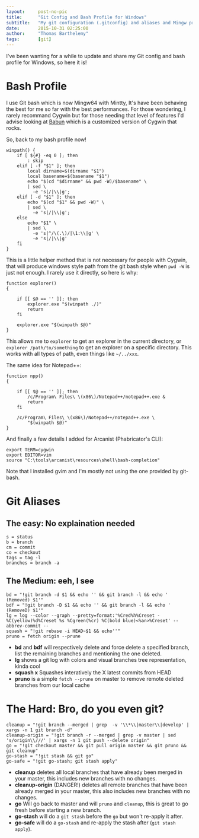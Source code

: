 ```yaml
---
layout:     post-no-pic
title:      "Git Config and Bash Profile for Windows"
subtitle:   "My git configuration (.gitconfig) and aliases and Mingw profile (.bash_profile)"
date:       2015-10-31 02:25:00
author:     "Thomas Barthelemy"
tags:       [git]
---
```


I've been wanting for a while to update and share my Git config and bash profile for Windows, so here it is!

# Bash Profile

I use Git bash which is now Mingw64 with Mintty, It's have been behaving the best for me so far with the best performances.
For those wondering, I rarely recommand Cygwin but for those needing that level of features I'd advise looking at [Babun](http://babun.github.io/)
which is a customized version of Cygwin that rocks.

So, back to my bash profile now!

    winpath() {
        if [ ${#} -eq 0 ]; then
            : skip
        elif [ -f "$1" ]; then
            local dirname=$(dirname "$1")
            local basename=$(basename "$1")
            echo "$(cd "$dirname" && pwd -W)/$basename" \
            | sed \
              -e 's|/|\\|g';
        elif [ -d "$1" ]; then
            echo "$(cd "$1" && pwd -W)" \
            | sed \
              -e 's|/|\\|g';
        else
            echo "$1" \
            | sed \
              -e 's|^/\(.\)/|\1:\\|g' \
              -e 's|/|\\|g'
        fi
    }

This is a little helper method that is not necessary for people with Cygwin,
that will produce windows style path from the git bash style when `pwd -W` is just not enough.
I rarely use it directly, so here is why:

    function explorer()
    {

        if [[ $@ == '' ]]; then
            explorer.exe "$(winpath ./)"
            return
        fi

        explorer.exe "$(winpath $@)"
    }

This allows me to `explorer` to get an explorer in the current directory,
or `explorer /path/to/something` to get an explorer on a specific directory. This works
with all types of path, even things like `~/../xxx`.

The same idea for Notepad++:

    function npp()
    {

        if [[ $@ == '' ]]; then
            /c/Program\ Files\ \(x86\)/Notepad++/notepad++.exe &
            return
        fi

        /c/Program\ Files\ \(x86\)/Notepad++/notepad++.exe \
            "$(winpath $@)"
    }

And finally a few details I added for Arcanist (Phabricator's CLI):

    export TERM=cygwin
    export EDITOR=vim
    source "C:\tools\arcanist\resources\shell\bash-completion"

Note that I installed gvim and I'm mostly not using the one provided by git-bash.

# Git Aliases

## The easy: No explaination needed

    s = status
    b = branch
    cm = commit
	co = checkout
    tags = tag -l
    branches = branch -a

## The Medium: eeh, I see

    bd = "!git branch -d $1 && echo '' && git branch -l && echo '  (Removed) $1'"
    bdf = "!git branch -D $1 && echo '' && git branch -l && echo '  (RemoveD) $1'"
    lg = log --color --graph --pretty=format:'%Cred%h%Creset -%C(yellow)%d%Creset %s %Cgreen(%cr) %C(bold blue)<%an>%Creset' --abbrev-commit --
    squash = "!git rebase -i HEAD~$1 && echo''"
    pruno = fetch origin --prune

 - **bd** and **bdf** will respectively delete and force delete a specified branch, list the remaining branches and mentioning the one deleted.
 - **lg** shows a git log with colors and visual branches tree representation, kinda cool
 - **squash x** Squashes interatively the X latest commits from HEAD
 - **pruno** is a simple `fetch --prune` on master to remove remote deleted branches from our local cache
 
 # The Hard: Bro, do you even git?
 
    cleanup = "!git branch --merged | grep  -v '\\*\\|master\\|develop' | xargs -n 1 git branch -d"
    cleanup-origin = "!git branch -r --merged | grep -v master | sed 's/origin\\///' | xargs -n 1 git push --delete origin"
    go = "!git checkout master && git pull origin master && git pruno && git cleanup"
    go-stash = "!git stash && git go"
    go-safe = "!git go-stash; git stash apply"
 
 - **cleanup** deletes all local branches that have already been merged in your master, this includes new branches with no changes.
 - **cleanup-origin** (DANGER!) deletes all remote branches that have been already merged in your master, this also includes new branches with no changes.
 - **go** Will go back to master and will `pruno` and `cleanup`, this is great to go fresh before starting a new branch.
 - **go-stash** will do a `git stash` before the `go` but won't re-apply it after.
 - **go-safe** will do a `go-stash` and re-apply the stash after (`git stash apply`).